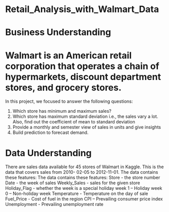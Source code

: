 # Retail_Analysis_with_Walmart_Data

# Business Understanding

# Walmart is an American retail corporation that operates a chain of hypermarkets, discount department stores, and grocery stores.

In this project, we focused to answer the following questions:
1. Which store has minimum and maximum sales?
2. Which store has maximum standard deviation i.e., the sales vary a lot. Also, find out the coefficient of mean
to standard deviation
3. Provide a monthly and semester view of sales in units and give insights
4. Build prediction to forecast demand.

# Data Understanding
There are sales data available for 45 stores of Walmart in Kaggle. This is the data that covers sales from 2010-
02-05 to 2012-11-01.
The data contains these features:
The data contains these features:
Store - the store number
Date - the week of sales
Weekly_Sales - sales for the given store
Holiday_Flag - whether the week is a special holiday week 1 – Holiday week 0 – Non-holiday week
Temperature - Temperature on the day of sale
Fuel_Price - Cost of fuel in the region
CPI – Prevailing consumer price index
Unemployment - Prevailing unemployment rate

